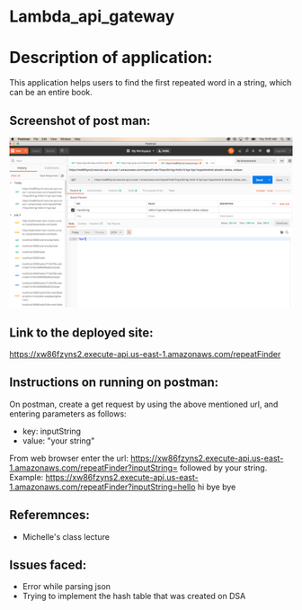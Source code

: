 # Lambda_api_gateway

# Description of application:
This application helps users to find the first repeated word in a string, which can be an entire book.

## Screenshot of post man:

![app_screenshot](https://raw.githubusercontent.com/sadhikari07/lambda_api_gateway/master/repeatedWordLambdaAPI.png)

## Link to the deployed site: 
https://xw86fzyns2.execute-api.us-east-1.amazonaws.com/repeatFinder

## Instructions on running on postman:
On postman, create a get request by using the above mentioned url, and entering parameters as follows:
- key: inputString
- value: "your string"
  
 From web browser enter the url: https://xw86fzyns2.execute-api.us-east-1.amazonaws.com/repeatFinder?inputString=
 followed by your string.
 Example: https://xw86fzyns2.execute-api.us-east-1.amazonaws.com/repeatFinder?inputString=hello hi bye bye
  
## Referemnces:
 - Michelle's class lecture

## Issues faced: 
- Error while parsing json
- Trying to implement the hash table that was created on DSA

